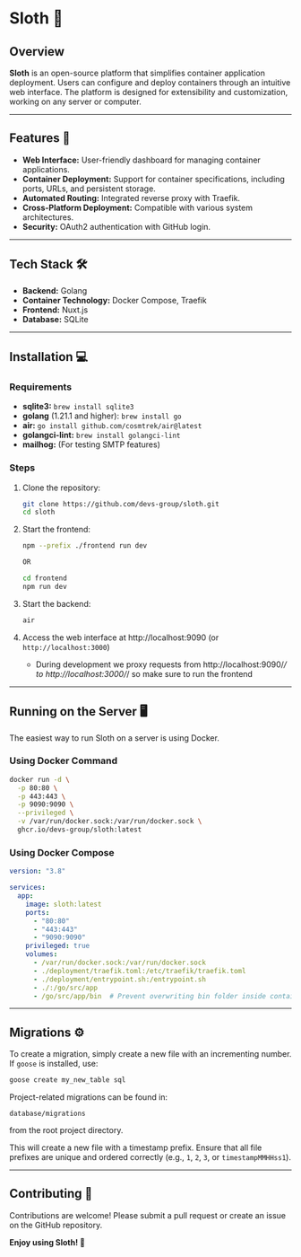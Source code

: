 # Sloth 🦥

## Overview

**Sloth** is an open-source platform that simplifies container application deployment. Users can configure and deploy containers through an intuitive web interface. The platform is designed for extensibility and customization, working on any server or computer.

---

## Features 🚀

- **Web Interface:** User-friendly dashboard for managing container applications.
- **Container Deployment:** Support for container specifications, including ports, URLs, and persistent storage.
- **Automated Routing:** Integrated reverse proxy with Traefik.
- **Cross-Platform Deployment:** Compatible with various system architectures.
- **Security:** OAuth2 authentication with GitHub login.

---

## Tech Stack 🛠️

- **Backend:** Golang
- **Container Technology:** Docker Compose, Traefik
- **Frontend:** Nuxt.js
- **Database:** SQLite

---

## Installation 💻

### Requirements

- **sqlite3:** `brew install sqlite3`
- **golang** (1.21.1 and higher): `brew install go`
- **air:** `go install github.com/cosmtrek/air@latest`
- **golangci-lint:** `brew install golangci-lint`
- **mailhog:** (For testing SMTP features)

### Steps

1. Clone the repository:
   ```bash
   git clone https://github.com/devs-group/sloth.git
   cd sloth
   ```
2. Start the frontend:
   ```bash
   npm --prefix ./frontend run dev

   OR

   cd frontend
   npm run dev
   ```
3. Start the backend:
   ```bash
   air
   ```

4. Access the web interface at http://localhost:9090 (or `http://localhost:3000`)
   - During development we proxy requests from http://localhost:9090/_/ to http://localhost:3000/_/ so make sure to run the frontend

---

## Running on the Server 🖥️

The easiest way to run Sloth on a server is using Docker.

### Using Docker Command
```bash
docker run -d \
  -p 80:80 \
  -p 443:443 \
  -p 9090:9090 \
  --privileged \
  -v /var/run/docker.sock:/var/run/docker.sock \
  ghcr.io/devs-group/sloth:latest
```

### Using Docker Compose
```yaml
version: "3.8"

services:
  app:
    image: sloth:latest
    ports:
      - "80:80"
      - "443:443"
      - "9090:9090"
    privileged: true
    volumes:
      - /var/run/docker.sock:/var/run/docker.sock
      - ./deployment/traefik.toml:/etc/traefik/traefik.toml
      - ./deployment/entrypoint.sh:/entrypoint.sh
      - ./:/go/src/app
      - /go/src/app/bin  # Prevent overwriting bin folder inside container
```

---

## Migrations ⚙️

To create a migration, simply create a new file with an incrementing number. If `goose` is installed, use:
```bash
goose create my_new_table sql
```

Project-related migrations can be found in:
```
database/migrations
```
from the root project directory.

This will create a new file with a timestamp prefix. Ensure that all file prefixes are unique and ordered correctly (e.g., `1`, `2`, `3`, or `timestampMMHHss1`).

---

## Contributing 🤝

Contributions are welcome! Please submit a pull request or create an issue on the GitHub repository.

**Enjoy using Sloth! 🦥**


